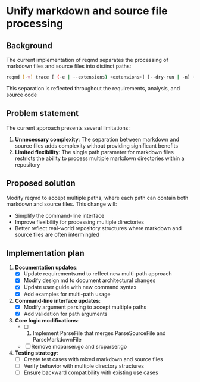 # Unify markdown and source file processing

## Background

The current implementation of reqmd separates the processing of markdown files and source files into distinct paths:

```bash
reqmd [-v] trace [ (-e | --extensions) <extensions>] [--dry-run | -n] <path-to-markdowns> [<path-to-sources>...]
```

This separation is reflected throughout the requirements, analysis, and source code

## Problem statement

The current approach presents several limitations:

1. **Unnecessary complexity**: The separation between markdown and source files adds complexity without providing significant benefits
2. **Limited flexibility**: The single path parameter for markdown files restricts the ability to process multiple markdown directories within a repository

## Proposed solution

Modify reqmd to accept multiple paths, where each path can contain both markdown and source files. This change will:

- Simplify the command-line interface
- Improve flexibility for processing multiple directories
- Better reflect real-world repository structures where markdown and source files are often intermingled

## Implementation plan

1. **Documentation updates**:
   - [x] Update requirements.md to reflect new multi-path approach
   - [x] Modify design.md to document architectural changes
   - [x] Update user guide with new command syntax
   - [x] Add examples for multi-path usage

2. **Command-line interface updates**:
   - [x] Modify argument parsing to accept multiple paths
   - [x] Add validation for path arguments

3. **Core logic modifications**:
   - [ ] 1. Implement ParseFile that merges ParseSourceFile and ParseMarkdownFile
   - [ ] Remove mdparser.go and srcparser.go

4. **Testing strategy**:
   - [ ] Create test cases with mixed markdown and source files
   - [ ] Verify behavior with multiple directory structures
   - [ ] Ensure backward compatibility with existing use cases
